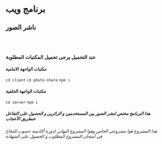 <h1>برنامج ويب</h1>
<h2>ناشر الصور</h2>
<br/>
<br/>
<h3>عند التحميل يرجى تحميل المكتبات المطلوبة</h3>
<h4>مكتبات الواجهة الامامية</h4>
<code dir="rtl">cd client</code>
  <code dir="rtl">cd photo-share</code>
 <code dir="rtl">npm i</code>
 <h4>مكتبات الواجهة الخلفية</h4>
<code dir="rtl">cd server</code>
  <code dir="rtl">npm i</code>
<br>
<h5>هذا البرنامج مختص لنشر الصور بين المستخدمين و الزائرين و الحصول على التفاعل عنطريق الأعجاب</h5>
<h6>هذا المشروع هوا مشروعي الخاص وهوا المشروع النهائي لدورة أكادمية حسوب للنجاح في أمتحان المشروع المطلوب و الحصول على الشهادة</h6>
